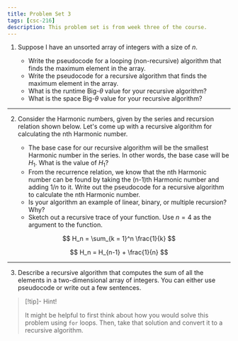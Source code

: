 ```yaml
---
title: Problem Set 3
tags: [csc-216]
description: This problem set is from week three of the course.
---
```


1. Suppose I have an unsorted array of integers with a size of $n$.

    * Write the pseudocode for a looping (non-recursive) algorithm that finds the maximum element in the array.
    * Write the pseudocode for a recursive algorithm that finds the maximum element in the array.
    * What is the runtime Big-$\theta$ value for your recursive algorithm?
    * What is the space Big-$\theta$ value for your recursive algorithm?

---

2. Consider the Harmonic numbers, given by the series and recursion relation shown below. Let's come up with a recursive algorithm for calculating the nth Harmonic number.

    * The base case for our recursive algorithm will be the smallest Harmonic number in the series. In other words, the base case will be $H_1$. What is the value of $H_1$?
    * From the recurrence relation, we know that the nth Harmonic number can be found by taking the (n-1)th Harmonic number and adding $1/n$ to it. Write out the pseudocode for a recursive algorithm to calculate the nth Harmonic number.
    * Is your algorithm an example of linear, binary, or multiple recursion? Why?
    * Sketch out a recursive trace of your function. Use $n = 4$ as the argument to the function.

$$
H_n = \sum_{k = 1}^n \frac{1}{k}
$$

$$
H_n = H_{n-1} + \frac{1}{n}
$$

---

3. Describe a recursive algorithm that computes the sum of all the elements in a two-dimensional array of integers. You can either use pseudocode or write out a few sentences.

> [!tip]- Hint!
>
> It might be helpful to first think about how you would solve this problem using `for` loops. Then, take that solution and convert it to a recursive algorithm.
